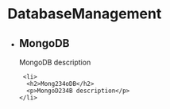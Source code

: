 # DatabaseManagement

 <ul>
    <li>
      <h2>MongoDB</h2>
      <p>MongoDB description</p>
    </li>

     <li>
      <h2>Mong234oDB</h2>
      <p>MongoD234B description</p>
    </li>
 
  </ul>

